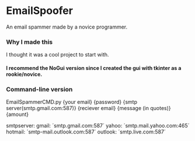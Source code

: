 # EmailSpoofer
An email spammer made by a novice programmer.

### Why I made this
I thought it was a cool project to start with.

#### I recommend the NoGui version since I created the gui with tkinter as a rookie/novice.

### Command-line version
EmailSpammerCMD.py {your email} {password} {smtp server(smtp.gmail.com:587)} {reciever email} {message (in quotes)} {amount}

smtpserver:
gmail: ´smtp.gmail.com:587´
yahoo: ´smtp.mail.yahoo.com:465´
hotmail: ´smtp-mail.outlook.com:587´
outlook: ´smtp.live.com:587´
